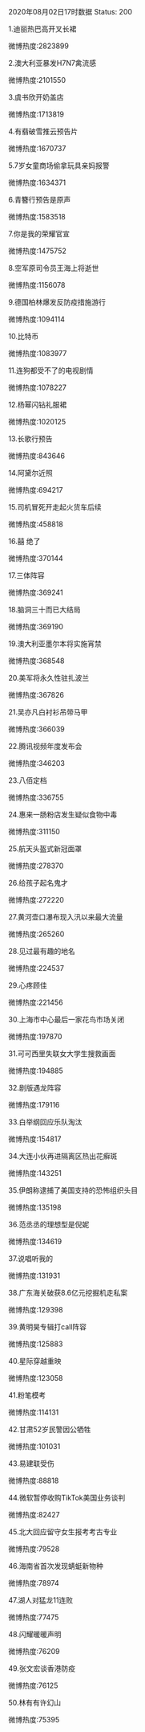 2020年08月02日17时数据
Status: 200

1.迪丽热巴高开叉长裙

微博热度:2823899

2.澳大利亚暴发H7N7禽流感

微博热度:2101550

3.虞书欣开奶盖店

微博热度:1713819

4.有翡破雪推云预告片

微博热度:1670737

5.7岁女童商场偷拿玩具亲妈报警

微博热度:1634371

6.青簪行预告是原声

微博热度:1583518

7.你是我的荣耀官宣

微博热度:1475752

8.空军原司令员王海上将逝世

微博热度:1156078

9.德国柏林爆发反防疫措施游行

微博热度:1094114

10.比特币

微博热度:1083977

11.连狗都受不了的电视剧情

微博热度:1078227

12.杨幂闪钻礼服裙

微博热度:1020125

13.长歌行预告

微博热度:843646

14.阿黛尔近照

微博热度:694217

15.司机冒死开走起火货车后续

微博热度:458818

16.囍 绝了

微博热度:370144

17.三体阵容

微博热度:369241

18.脑洞三十而已大结局

微博热度:369190

19.澳大利亚墨尔本将实施宵禁

微博热度:368548

20.美军将永久性驻扎波兰

微博热度:367826

21.吴亦凡白衬衫吊带马甲

微博热度:366039

22.腾讯视频年度发布会

微博热度:346203

23.八佰定档

微博热度:336755

24.惠来一肠粉店发生疑似食物中毒

微博热度:311150

25.航天头盔式新冠面罩

微博热度:278370

26.给孩子起名鬼才

微博热度:272220

27.黄河壶口瀑布现入汛以来最大流量

微博热度:265260

28.见过最有趣的地名

微博热度:224537

29.心疼顾佳

微博热度:221456

30.上海市中心最后一家花鸟市场关闭

微博热度:197870

31.可可西里失联女大学生搜救画面

微博热度:194885

32.剧版遇龙阵容

微博热度:179116

33.白举纲回应乐队淘汰

微博热度:154817

34.大连小伙再进隔离区热出花癣斑

微博热度:143251

35.伊朗称逮捕了美国支持的恐怖组织头目

微博热度:135198

36.范丞丞的理想型是倪妮

微博热度:134619

37.说唱听我的

微博热度:131931

38.广东海关破获8.6亿元挖掘机走私案

微博热度:129398

39.黄明昊专辑打call阵容

微博热度:125883

40.星际穿越重映

微博热度:123058

41.粉笔模考

微博热度:114131

42.甘肃52岁民警因公牺牲

微博热度:101031

43.易建联受伤

微博热度:88818

44.微软暂停收购TikTok美国业务谈判

微博热度:82427

45.北大回应留守女生报考考古专业

微博热度:79528

46.海南省首次发现蜻蜓新物种

微博热度:78974

47.湖人对猛龙11连败

微博热度:77475

48.闪耀暖暖声明

微博热度:76209

49.张文宏谈香港防疫

微博热度:76125

50.林有有许幻山

微博热度:75395

